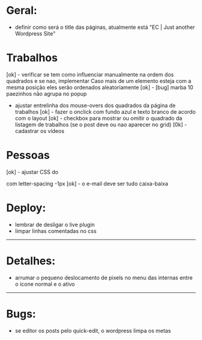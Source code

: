 # Geral:

- definir como será o title das páginas, atualmente está "EC | Just another Wordpress Site"

# Trabalhos
[ok] - verificar se tem como influenciar manualmente na ordem dos quadrados e se nao, implementar
	Caso mais de um elemento esteja com a mesma posição eles serão ordenados aleatoriamente
[ok] - [bug] marba 10 paezinhos não agrupa no popup
- ajustar entrelinha dos mouse-overs dos quadrados da página de trabalhos
[ok] - fazer o onclick com fundo azul e texto branco de acordo com o layout
[ok] - checkbox para mostrar ou omitir o quadrado da listagem de trabalhos (se o post deve ou nao aparecer no grid)
[0k] - cadastrar os vídeos

# Pessoas
[ok] - ajustar CSS do <p> com letter-spacing -1px
[ok] - o e-mail deve ser tudo caixa-baixa

# Deploy:

- lembrar de desligar o live plugin
- limpar linhas comentadas no css

-------------------------------------------------------------------------------
# Detalhes:

- arrumar o pequeno deslocamento de pixels no menu das internas entre o icone normal e o ativo


-------------------------------------------------------------------------------
# Bugs:

- se editor os posts pelo quick-edit, o wordpress limpa os metas